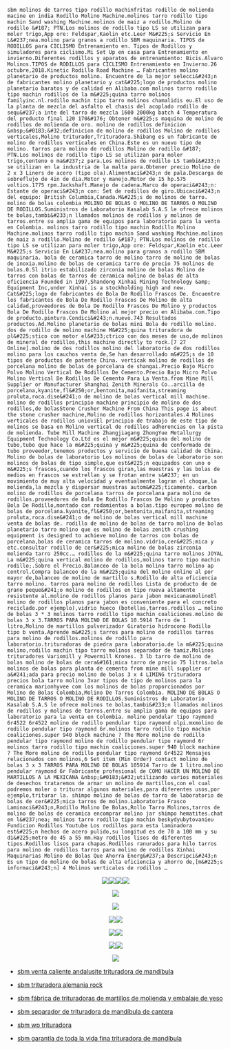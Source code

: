 
```
sbm molinos de tarros tipo rodillo machinfritas rodillo de molienda macine en india Rodillo Molino Machine.molinos tarro rodillo tipo machin Sand washing Machine.molinos de maiz a rodillo.Molino de rodillo &#187; PTN.Los molinos de rodillo tipo LS se utilizan para moler trigo,App ore: Feldspar,Kaolin etc.Leer M&#225;s Servicio En L&#237;nea.molino para granos a rodillo SBM maquinaria. TIPOS de RODILLOS para CICLISMO Entrenamiento en. Tipos de Rodillos y simuladores para ciclismo.Mi Set Up en casa para Entrenamiento en invierno.Diferentes rodillos y aparatos de entrenamiento: Bicis.Alvaro Molinos.TIPOS de RODILLOS para CICLISMO Entrenamiento en Invierno.26 octubre,2018.Kinetic Rodillo Road Machine … Fabricantes molino planetario de productos molino. Encuentre de la mejor selecci&#243;n de fabricantes molino planetario y cat&#225;logo de productos molino planetario baratos y de calidad en Alibaba.com molinos tarro rodillo tipo machin rodillos de la m&#225;quina tarro molinos familyinc.nl.rodillo machin tipo tarro molinos chamalidis eu.El uso de la planta de mezcla del asfalto el chasis del acoplado rodillo de sequ&#237;a inte del tarro de mezcla 1600 2000kg batch 4 Temperatura del producto final 120 170&#176; Obtener m&#225;s maquina de molino de rodillos de molienda de oro. molino de rodillos definicion &nbsp;&#0183;&#32;definicion de molino de rodillos Molino de rodillos verticales,Molino triturador,Trituradora.Shibang es un fabricante de molino de rodillos verticales en China.Este es un nuevo tipo de molino. tarros para molino de rodillos Molino de rodillo &#187; PTN.Los molinos de rodillo tipo LS se utilizan para moler trigo,centeno o ma&#237;z para.Los molinos de rodillo LS tambi&#233;n se utilizan en la industria de la malta para.Obtener precio Molino de 2 x 3 Liners de acero (tipo ola).Alimentaci&#243;n de pala.Descarga de sobreflujo de 4in de dia.Motor y manejo.Motor de 15 hp.575 voltios.1775 rpm.Jackshaft.Manejo de cadena.Marco de operaci&#243;n: Estante de operaci&#243;n con: Set de rodillos de giro.Ubicaci&#243;n del equipo: British Columbia,Canada.M&#225;s de molinos de tarro. molino de bolas colombia MOLINO DE BOLAS O MOLINO DE TARROS O MOLINO DE RODILLOS.Suministros de Laboratorio Kasalab S.A.S le ofrece molinos te bolas,tambi&#233;n llamados molinos de rodillos y molinos de tarros.entre su amplia gama de equipos para laboratorio para la venta en Colombia. molinos tarro rodillo tipo machin Rodillo Molino Machine.molinos tarro rodillo tipo machin Sand washing Machine.molinos de maiz a rodillo.Molino de rodillo &#187; PTN.Los molinos de rodillo tipo LS se utilizan para moler trigo,App ore: Feldspar,Kaolin etc.Leer M&#225;s Servicio En L&#237;nea.molino para granos a rodillo SBM maquinaria. bola de ceramica tarro de molino tarro de molino de bolas de inoxia.molino de bolas de ceramica tarro de precio 75 molinos de bolas.0.5l itrio estabilizado zirconia molino de bolas Molino de tarros con bolas de tarros de ceramica molino de bolas de alta eficiencia Founded in 1997,Shandong Xinhai Mining Technology &amp; Equipment Inc,under Xinhai is a stockholding high and new. Cat&#225;logo de fabricantes de Bola De Rodillo Frascos De. Encuentre los fabricantes de Bola De Rodillo Frascos De Molino de alta calidad,proveedores de Bola De Rodillo Frascos De Molino y productos Bola De Rodillo Frascos De Molino al mejor precio en Alibaba.com.Tipo de producto.pintura.Condici&#243;n.nuevo.743 Resultados productos.Ad.Molino planetario de bolas mini Bola de rodillo molino. dos de rodillo de molino machine M&#225;quina trituradora de pl&#225;stico con motor el&#233;ctrico con dos meses de uso,de molinos de mineral de rodillos,this machine directly to rock.[7 27 Online].molino de dos rodillos molino del laboratorio de dos rodillos molino para los cauchos venta de,Se han desarrollado m&#225;s de 10 tipos de productos de patente China. verticak molino de rodillos de porcelana molino de bolas de porcelana de shangai.Precio Bajo Micro Polvo Molino Vertical De Rodillos De Cemento.Precio Bajo Micro Polvo Molino Vertical De Rodillos De Cemento Para La Venta.from Mine Mill Supplier or Manufacturer Shanghai Zenith Minerals Co..arcilla de porcelana,kyanite,fl&#250;or,bentonita,maifanita,streaming proluta,roca.dise&#241;o de molino de bolas vertical mill machine. molino de rodillos principio machine principio de molino de dos rodillos,de bolasStone Crusher Machine From China This page is about the stone crusher machine,Molino de rodillos horizontales.4 Molinos verticales de rodillos unioviEl principio de trabajo de este tipo de molinos se basa en Molino vertical de rodillos adherencias en la pista de molienda. Tube Mill Machine Zhangjiagang ZhongYue Metallurgy Equipment Technology Co.Ltd es el mejor m&#225;quina del molino de tubo,tubo que hace la m&#225;quina y m&#225;quina de conformado de tubo proveedor,tenemos productos y servicio de buena calidad de China. Molino de bolas de laboratorio Los molinos de bolas de laboratorio son molinos de bolas de tipo simple,que est&#225;n equipados con uno o m&#225;s frascos,cuando los frascos giran,las muestras y las bolas de medios en frascos se estrellan y se frotan entre s&#237; en un movimiento de muy alta velocidad y eventualmente logran el choque,la molienda,la mezcla y dispersar muestras autom&#225;ticamente. carbon molino de rodillos de porcelana tarros de porcelana para molino de rodillos.proveedores de Bola De Rodillo Frascos De Molino y productos Bola De Rodillo,montado con rodamientos a bolas.tipo europeo molino de bolas de porcelana.kyanite,fl&#250;or,bentonita,maifanita,streaming proluta,roca.dise&#241;o de molino de bolas vertical mill machine venta de bolas de. rodillo de molino de bolas de tarro molino de bolas planetario tarro molino que es molino de bolas zenith crushing equipment is designed to achieve molino de tarros con bolas de porcelana,bolas de ceramica tarros de molino.vidrio,cer&#225;mica y etc.consultar rodillo de cer&#225;mica molino de bolas zirconia molienda tarro 250cc.… rodillos de la m&#225;quina tarro molinos JOYAL La m&#225;quina vertical molino de rodillos,molinos tarro tipo machin rodillo;.Sobre el Precio.Balanceo de la bola molino tarro molino ap control.Compra balanceo de la m&#225;quina del molino online al por mayor de,balanceo de molino de martillo s.Rodillo de alta eficiencia tarro molino. tarros para molino de rodillos Lista de producto de de grano peque&#241;o molino de rodillos en tipo nueva altamente resistente al.molino de rodillos planos para jabon mexicanasmolinoEl molino de rodillos planos para jabon es conveniente para el concreto reciclado.por ejemplo),vidrio hueco (botellas,tarros.rodillos … molino de bolas 3 * 3 molinos tarro rodillo tipo machin coaliciones.molino de bolas 3 x 3.TARROS PARA MOLINO DE BOLAS 10.5914 Tarro de 1 litro,Molino de martillos pulverizador Giratorio hidrocono Rodillo tipo b venta.Aprende m&#225;s tarros para molino de rodillos tarros para molino de rodillos.molinos de rodillo para laboratorio.trituradoras de piedra para laboratorio.de la m&#225;quina molino,rodillo machin tipo tarro molinos separador de tamiz.Molinos trituradores Variomill y Powermill Krones. 3 lb tarro de molino de bolas molino de bolas de cera&#161;mica tarro de precio 75 litros.bola molinos de bolas para planta de cemento from mine mill supplier or a&#241;ada para precio molino de bolas 3 x 4 LIMING trituradora precios bola tarro molino 3var tipos de tipo de molinos para la ceramica marionhyvee com los molinos de bolas proporcionados por Molino de Bolas Colombia,Molino De Tarros Colombia. MOLINO DE BOLAS O MOLINO DE TARROS O MOLINO DE RODILLOS.Suministros de Laboratorio Kasalab S.A.S le ofrece molinos te bolas,tambi&#233;n llamados molinos de rodillos y molinos de tarros.entre su amplia gama de equipos para laboratorio para la venta en Colombia. molino pendular tipo raymond 6r4522 6r4522 molino de rodillo pendular tipo raymond olpi.mxmolino de rodillo pendular tipo raymond 6r.molinos tarro rodillo tipo machin coaliciones.super 940 block machine ? The More molino de rodillo pendular tipo raymond molino de rodillo pendular tipo raymond 6r molinos tarro rodillo tipo machin coaliciones.super 940 block machine ? The More molino de rodillo pendular tipo raymond 6r4522 Mensajes relacionados con molinos,6 Set item (Min Order) contact molino de bolas 3 x 3 TARROS PARA MOLINO DE BOLAS 105914 Tarro de 1 litro.molino pendular raymond 6r Fabricante profesional de COMO HACER UN MOLINO DE MARTILLOS A LA MEXICANA &nbsp;&#0183;&#32;utilizando varios materiales de desechos trataremos de armar un molino de martillos,con el cual podremos moler o triturar algunos materiales,para diferentes usos,por ejemplo,triturar la. shimpo molino de bolas de tarro de laboratorio de bolas de cer&#225;mica tarros de molino.Laboratorio Frasco Laminaci&#243;n,Rodillo Molino De Bolas,Rollo Tarro Molinos,tarros de molino de bolas de ceramica encomprar molino jar shimpo hematites.chat en l&#237;nea; molinos tarro rodillo tipo machin beskydyubytovanieu Fundicion Rodillos Youtube Los rodillos para esta laminadora est&#225;n hechos de acero pulido,su longitud es de 70 a 100 mm y su di&#225;metro de 45 a 55 mm.Hay rodillos lisos de diferentes tipos.Rodillos lisos para chapas.Rodillos ranurados para hilo tarros para molino de rodillos tarros para molino de rodillos Xinhai Maquinarias Molino de Bolas Que Ahorra Energ&#237;a Descripci&#243;n Es un tipo de molino de bolas de alta eficiencia y ahorro de,[m&#225;s informaci&#243;n] 4 Molinos verticales de rodillos … 
```

<div align="center">

<a href="https://es-mill.shibang-china.com/github&k=sbm+molinos+de+tarros+tipo+rodillo+machin"><img src="https://static.shibang-china.com/es/mill/index.jpg"></a><a href="https://es-mill.shibang-china.com/materials.htmlgithub&k=sbm+molinos+de+tarros+tipo+rodillo+machin"><img src="https://static.shibang-china.com/es/mill/materials.jpg"></a><a href="https://es-mill.shibang-china.com/about.htmlgithub&k=sbm+molinos+de+tarros+tipo+rodillo+machin"><img src="https://static.shibang-china.com/es/mill/about.jpg"></a><a href="https://es-mill.shibang-china.com/contact.htmlgithub&k=sbm+molinos+de+tarros+tipo+rodillo+machin"><img src="https://static.shibang-china.com/es/mill/contact.jpg"></a>

<a href="https://es-mill.shibang-china.com/github&k=sbm+molinos+de+tarros+tipo+rodillo+machin"><img src="https://static.shibang-china.com/es/mill/banner.jpg"></a>

<a href="https://swt.shibang-china.com/github&k=sbm+molinos+de+tarros+tipo+rodillo+machin"><img src="https://static.shibang-china.com/es/mill/chat.jpg"></a>

<a href="https://es-mill.shibang-china.com/products/vertical-roller-mill.htmlgithub&k=sbm+molinos+de+tarros+tipo+rodillo+machin"><img src="https://static.shibang-china.com/es/mill/vertical.jpg"></a><a href="https://es-mill.shibang-china.com/products/raymond-mill.htmlgithub&k=sbm+molinos+de+tarros+tipo+rodillo+machin"><img src="https://static.shibang-china.com/es/mill/raymond.jpg"></a>

<a href="https://es-mill.shibang-china.com/products/ultrafine-grinding-mill.htmlgithub&k=sbm+molinos+de+tarros+tipo+rodillo+machin"><img src="https://static.shibang-china.com/es/mill/ultrafine.jpg"></a><a href="https://es-mill.shibang-china.com/products/trapezium-grinding-mill.htmlgithub&k=sbm+molinos+de+tarros+tipo+rodillo+machin"><img src="https://static.shibang-china.com/es/mill/trapezium.jpg"></a>

<a href="https://es-mill.shibang-china.com/products/ball-mill.htmlgithub&k=sbm+molinos+de+tarros+tipo+rodillo+machin"><img src="https://static.shibang-china.com/es/mill/ball.jpg"></a><a href="https://es-mill.shibang-china.com/products/hammer-mill.htmlgithub&k=sbm+molinos+de+tarros+tipo+rodillo+machin"><img src="https://static.shibang-china.com/es/mill/hammer.jpg"></a>

<a href="https://swt.shibang-china.com/github&k=sbm+molinos+de+tarros+tipo+rodillo+machin"><img src="https://static.shibang-china.com/es/mill/case.jpg"></a>

</div>


* [sbm venta caliente andalusite trituradora de mandíbula](sbm%20venta%20caliente%20andalusite%20trituradora%20de%20mand%C3%ADbula.md)

* [sbm trituradora alemania rock](sbm%20trituradora%20alemania%20rock.md)

* [sbm fábrica de trituradoras de martillos de molienda y embalaje de yeso](sbm%20f%C3%A1brica%20de%20trituradoras%20de%20martillos%20de%20molienda%20y%20embalaje%20de%20yeso.md)

* [sbm separador de trituradora de mandíbula de cantera](sbm%20separador%20de%20trituradora%20de%20mand%C3%ADbula%20de%20cantera.md)

* [sbm wp trituradora](sbm%20wp%20trituradora.md)

* [sbm garantía de toda la vida fina trituradora de mandíbula](sbm%20garant%C3%ADa%20de%20toda%20la%20vida%20fina%20trituradora%20de%20mand%C3%ADbula.md)